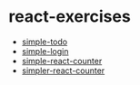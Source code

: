 # react-exercises

+ <a href="https://codepen.io/TomaszPieta/pen/mKRgVv">simple-todo</a>
+ <a href="https://codepen.io/TomaszPieta/pen/JvzQaj">simple-login</a>
+ <a href="https://codepen.io/TomaszPieta/pen/Zopmjz">simple-react-counter</a>
+ <a href="https://codepen.io/TomaszPieta/pen/QrGNBq">simpler-react-counter</a>